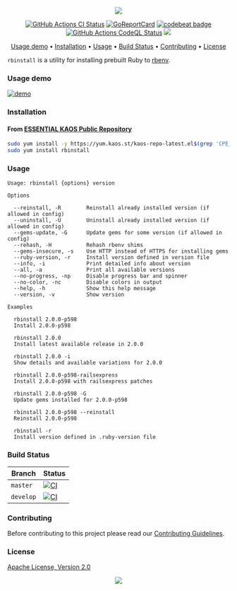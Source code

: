 <p align="center"><a href="#readme"><img src="https://gh.kaos.st/rbinstall.svg"/></a></p>

<p align="center">
  <a href="https://kaos.sh/w/rbinstall/ci"><img src="https://kaos.sh/w/rbinstall/ci.svg" alt="GitHub Actions CI Status" /></a>
  <a href="https://kaos.sh/r/rbinstall"><img src="https://kaos.sh/r/rbinstall.svg" alt="GoReportCard" /></a>
  <a href="https://kaos.sh/b/rbinstall"><img src="https://kaos.sh/b/b78de32a-6867-4bd3-9135-8244d4813531.svg" alt="codebeat badge" /></a>
  <a href="https://kaos.sh/w/rbinstall/codeql"><img src="https://kaos.sh/w/rbinstall/codeql.svg" alt="GitHub Actions CodeQL Status" /></a>
  <a href="#license"><img src="https://gh.kaos.st/apache2.svg"></a>
</p>

<p align="center">
  <a href="#usage-demo">Usage demo</a> • <a href="#installation">Installation</a> • <a href="#usage">Usage</a> • <a href="#build-status">Build Status</a> • <a href="#contributing">Contributing</a> • <a href="#license">License</a>
</p>

`rbinstall` is a utility for installing prebuilt Ruby to [rbenv](https://github.com/rbenv/rbenv).

### Usage demo

[![demo](https://gh.kaos.st/rbinstall-300.gif)](#usage-demo)

### Installation

#### From [ESSENTIAL KAOS Public Repository](https://yum.kaos.st)

```bash
sudo yum install -y https://yum.kaos.st/kaos-repo-latest.el$(grep 'CPE_NAME' /etc/os-release | tr -d '"' | cut -d':' -f5).noarch.rpm
sudo yum install rbinstall
```

### Usage
```
Usage: rbinstall {options} version

Options

  --reinstall, -R        Reinstall already installed version (if allowed in config)
  --uninstall, -U        Uninstall already installed version (if allowed in config)
  --gems-update, -G      Update gems for some version (if allowed in config)
  --rehash, -H           Rehash rbenv shims
  --gems-insecure, -s    Use HTTP instead of HTTPS for installing gems
  --ruby-version, -r     Install version defined in version file
  --info, -i             Print detailed info about version
  --all, -a              Print all available versions
  --no-progress, -np     Disable progress bar and spinner
  --no-color, -nc        Disable colors in output
  --help, -h             Show this help message
  --version, -v          Show version

Examples

  rbinstall 2.0.0-p598
  Install 2.0.0-p598

  rbinstall 2.0.0
  Install latest available release in 2.0.0

  rbinstall 2.0.0 -i
  Show details and available variations for 2.0.0

  rbinstall 2.0.0-p598-railsexpress
  Install 2.0.0-p598 with railsexpress patches

  rbinstall 2.0.0-p598 -G
  Update gems installed for 2.0.0-p598

  rbinstall 2.0.0-p598 --reinstall
  Reinstall 2.0.0-p598

  rbinstall -r
  Install version defined in .ruby-version file
```

### Build Status

| Branch | Status |
|--------|--------|
| `master` | [![CI](https://kaos.sh/w/rbinstall/ci.svg?branch=master)](https://kaos.sh/w/rbinstall/ci?query=branch:master) |
| `develop` | [![CI](https://kaos.sh/w/rbinstall/ci.svg?branch=develop)](https://kaos.sh/w/rbinstall/ci?query=branch:develop) |

### Contributing

Before contributing to this project please read our [Contributing Guidelines](https://github.com/essentialkaos/contributing-guidelines#contributing-guidelines).

### License

[Apache License, Version 2.0](https://www.apache.org/licenses/LICENSE-2.0)

<p align="center"><a href="https://essentialkaos.com"><img src="https://gh.kaos.st/ekgh.svg"/></a></p>
